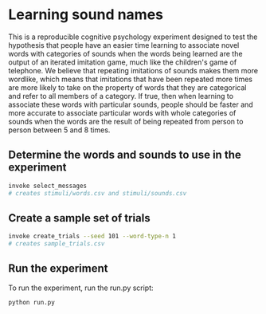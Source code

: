 # Learning sound names

This is a reproducible cognitive psychology experiment designed to test the hypothesis that people have an easier time learning to associate novel words with categories of sounds when the words being learned are the output of an iterated imitation game, much like the children's game of telephone. We believe that repeating imitations of sounds makes them more wordlike, which means that imitations that have been repeated more times are more likely to take on the property of words that they are categorical and refer to all members of a category. If true, then when learning to associate these words with particular sounds, people should be faster and more accurate to associate particular words with whole categories of sounds when the words are the result of being repeated from person to person between 5 and 8 times.

## Determine the words and sounds to use in the experiment

```bash
invoke select_messages
# creates stimuli/words.csv and stimuli/sounds.csv
```

## Create a sample set of trials

```bash
invoke create_trials --seed 101 --word-type-n 1
# creates sample_trials.csv
```

## Run the experiment

To run the experiment, run the run.py script:

```bash
python run.py
```
